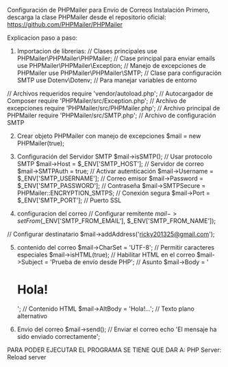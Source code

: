 Configuración de PHPMailer para Envío de Correos
Instalación
Primero, descarga la clase PHPMailer desde el repositorio oficial:
https://github.com/PHPMailer/PHPMailer

Explicacion paso a paso:
1. Importacion de librerias:
   // Clases principales
use PHPMailer\PHPMailer\PHPMailer;     // Clase principal para enviar emails
use PHPMailer\PHPMailer\Exception;      // Manejo de excepciones de PHPMailer
use PHPMailer\PHPMailer\SMTP;           // Clase para configuración SMTP
use Dotenv\Dotenv;                      // Para manejar variables de entorno

// Archivos requeridos
require 'vendor/autoload.php';           // Autocargador de Composer
require 'PHPMailer/src/Exception.php';   // Archivo de excepciones
require 'PHPMailer/src/PHPMailer.php';   // Archivo principal de PHPMailer
require 'PHPMailer/src/SMTP.php';        // Archivo de configuración SMTP

2. Crear objeto PHPMailer con manejo de excepciones
$mail = new PHPMailer(true);

3. Configuración del Servidor SMTP
$mail->isSMTP();                            // Usar protocolo SMTP
$mail->Host = $_ENV['SMTP_HOST'];           // Servidor de correo
$mail->SMTPAuth = true;                     // Activar autenticación
$mail->Username = $_ENV['SMTP_USERNAME'];    // Correo emisor
$mail->Password = $_ENV['SMTP_PASSWORD'];    // Contraseña
$mail->SMTPSecure = PHPMailer::ENCRYPTION_SMTPS; // Conexión segura
$mail->Port = $_ENV['SMTP_PORT'];           // Puerto SSL

4. configuracion del correo
// Configurar remitente
$mail->setFrom($_ENV['SMTP_FROM_EMAIL'], $_ENV['SMTP_FROM_NAME']);

// Configurar destinatario
$mail->addAddress('ricky201325@gmail.com');

5. contenido del correo
$mail->CharSet = 'UTF-8';                   // Permitir caracteres especiales
$mail->isHTML(true);                        // Habilitar HTML en el correo
$mail->Subject = 'Prueba de envío desde PHP'; // Asunto
$mail->Body = '<h1>Hola!</h1>';            // Contenido HTML
$mail->AltBody = 'Hola!...';               // Texto plano alternativo

6. Envio del correo
$mail->send();                              // Enviar el correo
echo 'El mensaje ha sido enviado correctamente';

PARA PODER EJECUTAR EL PROGRAMA SE TIENE QUE DAR A: PHP Server: Reload server
